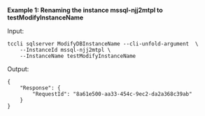 **Example 1: Renaming the instance mssql-njj2mtpl to testModifyInstanceName**



Input: 

```
tccli sqlserver ModifyDBInstanceName --cli-unfold-argument  \
    --InstanceId mssql-njj2mtpl \
    --InstanceName testModifyInstanceName
```

Output: 
```
{
    "Response": {
        "RequestId": "8a61e500-aa33-454c-9ec2-da2a368c39ab"
    }
}
```

